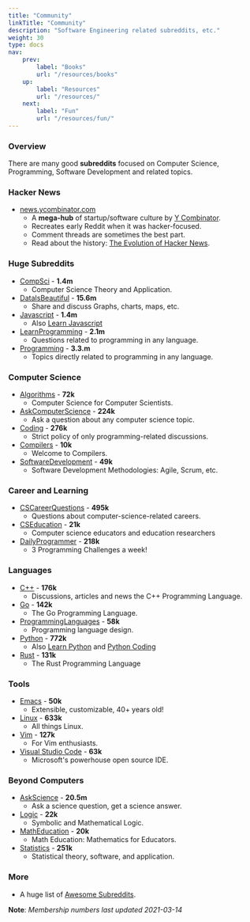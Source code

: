 ```yaml
---
title: "Community"
linkTitle: "Community"
description: "Software Engineering related subreddits, etc."
weight: 30
type: docs
nav:
    prev:
        label: "Books"
        url: "/resources/books"
    up:
        label: "Resources"
        url: "/resources/"
    next:
        label: "Fun"
        url: "/resources/fun/"
---
```


### Overview

There are many good **subreddits** focused on Computer
Science, Programming, Software Development and related topics.

### Hacker News

* [news.ycombinator.com](https://news.ycombinator.com/)
  * A **mega-hub** of startup/software culture by [Y Combinator](https://www.ycombinator.com/).
  * Recreates early Reddit when it was hacker-focused.
  * Comment threads are sometimes the best part.
  * Read about the history: [The Evolution of Hacker
    News](https://techcrunch.com/2013/05/18/the-evolution-of-hacker-news/).

### Huge Subreddits

* [CompSci](https://www.reddit.com/r/compsci/) - **1.4m**
  * Computer Science Theory and Application.
* [DataIsBeautiful](https://www.reddit.com/r/dataisbeautiful/) - **15.6m**
  * Share and discuss Graphs, charts, maps, etc.
* [Javascript](https://www.reddit.com/r/javascript/) - **1.4m**
  * Also [Learn Javascript](https://www.reddit.com/r/LearnJavascript)
* [LearnProgramming](https://www.reddit.com/r/learnprogramming/) - **2.1m**
  * Questions related to programming in any language.
* [Programming](https://www.reddit.com/r/programming/) - **3.3.m**
  * Topics directly related to programming in any language.

### Computer Science

* [Algorithms](https://www.reddit.com/r/algorithms/) - **72k**
  * Computer Science for Computer Scientists.
* [AskComputerScience](https://www.reddit.com/r/AskComputerScience/) - **224k**
  * Ask a question about any computer science topic.
* [Coding](https://www.reddit.com/r/coding/) - **276k**
  * Strict policy of only programming-related discussions.
* [Compilers](https://www.reddit.com/r/Compilers/) - **10k**
  *  Welcome to Compilers.
* [SoftwareDevelopment](https://www.reddit.com/r/softwaredevelopment/) - **49k**
  * Software Development Methodologies: Agile, Scrum, etc.

### Career and Learning

* [CSCareerQuestions](https://www.reddit.com/r/cscareerquestions/) - **495k**
  * Questions about computer-science-related careers.
* [CSEducation](https://www.reddit.com/r/CSEducation/) - **21k**
  * Computer science educators and education researchers
* [DailyProgrammer](https://www.reddit.com/r/dailyprogrammer/) - **218k**
  * 3 Programming Challenges a week!

### Languages

* [C++](https://www.reddit.com/r/cpp) - **176k**
  * Discussions, articles and news the C++ Programming Language.
* [Go](https://www.reddit.com/r/golang) - **142k**
  * The Go Programming Language.
* [ProgrammingLanguages](https://www.reddit.com/r/ProgrammingLanguages/) - **58k**
   * Programming language design.
* [Python](https://www.reddit.com/r/Python/) - **772k**
  * Also [Learn Python](https://www.reddit.com/r/learnpython) and [Python Coding](https://www.reddit.com/r/pythoncoding/)
* [Rust](https://www.reddit.com/r/rust/) - **131k**
  * The Rust Programming Language

### Tools

* [Emacs](https://www.reddit.com/r/emacs) - **50k**
    * Extensible, customizable, 40+ years old!
* [Linux](https://www.reddit.com/r/linux/) - **633k**
  * All things Linux.
* [Vim](https://www.reddit.com/r/vim/) - **127k**
  * For Vim enthusiasts.
* [Visual Studio Code](https://www.reddit.com/r/vscode/) - **63k**
  * Microsoft's powerhouse open source IDE.

### Beyond Computers

* [AskScience](https://www.reddit.com/r/askscience/) - **20.5m**
  * Ask a science question, get a science answer.
* [Logic](https://www.reddit.com/r/logic/) - **22k**
  * Symbolic and Mathematical Logic.
* [MathEducation](https://www.reddit.com/r/matheducation/) - **20k**
  * Math Education: Mathematics for Educators.
* [Statistics](https://www.reddit.com/r/statistics/) - **251k**
  * Statistical theory, software, and application.

### More

*  A huge list of [Awesome Subreddits](https://github.com/iCHAIT/awesome-subreddits).

**Note**: _Membership numbers last updated 2021-03-14_

